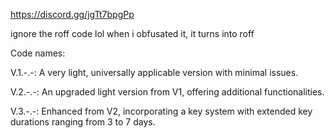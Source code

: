 https://discord.gg/jgTt7bpgPp

ignore the roff code lol when i obfusated it, it turns into roff

Code names:

V.1.-.-: A very light, universally applicable version with minimal issues.

V.2.-.-: An upgraded light version from V1, offering additional functionalities.

V.3.-.-: Enhanced from V2, incorporating a key system with extended key durations ranging from 3 to 7 days.

